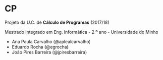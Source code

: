 # CP

Projeto da U.C. de __Cálculo de Programas__ (2017/18)

Mestrado Integrado em Eng. Informática - 2.º ano - Universidade do Minho

* Ana Paula Carvalho (@aplealcarvalho)
* Eduardo Rocha (@egrocha)
* João Pires Barreira (@jpiresbarreira)
